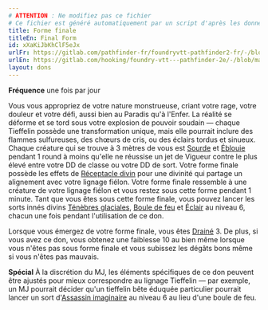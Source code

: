 ```yaml
---
# ATTENTION : Ne modifiez pas ce fichier
# Ce fichier est généré automatiquement par un script d'après les données du module Foundry VTT officiel et de sa traduction
title: Forme finale
titleEn: Final Form
id: xXaKiJbKhClF5eJx
urlFr: https://gitlab.com/pathfinder-fr/foundryvtt-pathfinder2-fr/-/blob/master/data/feats/xXaKiJbKhClF5eJx.htm
urlEn: https://gitlab.com/hooking/foundry-vtt---pathfinder-2e/-/blob/master/packs/data/feats.db/final-form.json
layout: dons
---
```

**Fréquence** une fois par jour

Vous vous appropriez de votre nature monstrueuse, criant votre rage, votre douleur et votre défi, aussi bien au Paradis qu'à l'Enfer. La réalité se déforme et se tord sous votre explosion de pouvoir soudain — chaque Tieffelin possède une transformation unique, mais elle pourrait inclure des flammes sulfureuses, des chœurs de cris, ou des éclairs tordus et sinueux. Chaque créature qui se trouve à 3 mètres de vous est [Sourde](../conditions/sourd.html) et [Éblouie](../conditions/ébloui.html) pendant 1 round à moins qu'elle ne réussise un jet de Vigueur contre le plus élevé entre votre DD de classe ou votre DD de sort. Votre forme finale possède les effets de [Réceptacle divin](../sorts/réceptacle-divin.html) pour une divinité qui partage un alignement avec votre lignage fiélon. Votre forme finale ressemble à une créature de votre lignage fiélon et vous restez sous cette forme pendant 1 minute. Tant que vous êtes sous cette forme finale, vous pouvez lancer les sorts innés divins [Ténèbres glaciales](../sorts/ténèbres-glaciales.html), [Boule de feu](../sorts/boule-de-feu.html) et [Éclair](../sorts/éclair.html) au niveau 6, chacun une fois pendant l'utilisation de ce don.

Lorsque vous émergez de votre forme finale, vous êtes [Drainé](../conditions/drainé.html) 3. De plus, si vous avez ce don, vous obtenez une faiblesse 10 au bien même lorsque vous n'êtes pas sous forme finale et vous subissez les dégâts bons même si vous n'êtes pas mauvais.

**Spécial** À la discrétion du MJ, les éléments spécifiques de ce don peuvent être ajustés pour mieux correspondre au lignage Tieffelin — par exemple, un MJ pourrait décider qu'un tieffelin bête éduquée particulier pourrait lancer un sort d'[Assassin imaginaire](../sorts/assassin-imaginaire.html) au niveau 6 au lieu d'une boule de feu.
